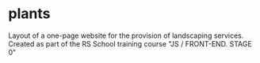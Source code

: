 # plants
Layout of a one-page website for the provision of landscaping services. Created as part of the RS School training course "JS / FRONT-END. STAGE 0"
